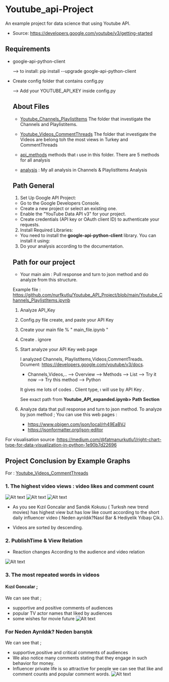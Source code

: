 # Youtube_api-Project

An example project for data science that using Youtube API.

- Source: https://developers.google.com/youtube/v3/getting-started

## Requirements

- google-api-python-client

    --> to install: pip install --upgrade google-api-python-client

- Create config folder that contains config.py

    --> Add your YOUTUBE_API_KEY inside config.py

    ## About Files
    - [Youtube_Channels_PlaylistItems](Youtube_Channels_PlaylistItems.ipynb)
    The folder that investigate the Channels and Playlistitems.

    - [Youtube_Videos_CommentThreads](Youtube_Videos_CommentThreads.ipynb)
    The folder that investigate the Videos are belong toh the most views in Turkey and CommentThreads

    - [api_methods](api_methods.py) methods that ı use in this folder. There are 5 methods for all analysis
    - [analysis](analysis.ipynb) : My all analysis in Channels & PlaylistItems Analysis

    ## Path General

    1. Set Up Google API Project:

    - Go to the Google Developers Console.
    - Create a new project or select an existing one.
    - Enable the "YouTube Data API v3" for your project.
    - Create credentials (API key or OAuth client ID) to authenticate your requests.

    2. Install Required Libraries:
    - You need to install the **google-api-python-client** library. You can install it using:

    3. Do your analysis according to the documentation.

    ## Path for our project

    - Your main aim : Pull response and turn to json method and do analyze from this structure.

    Example file : https://github.com/nurfkutlu/Youtube_API_Project/blob/main/Youtube_Channels_PlaylistItems.ipynb


    1) Analyze API_Key 
    2) Config.py file create, and paste your API Key
    3) Create your main file % " main_file.ipynb "
    4) Create . ignore
    5) Start analyze your API Key web page 
       
        I analyzed Channels, PlaylistItems,Videos,CommentTreads.
        Dcument:
        https://developers.google.com/youtube/v3/docs.
        - Channels,Videos,.. --> Overview --> Methods --> List --> Try it now --> Try this method --> Python 

        It gives me lots of codes . Client type, ı will use by API Key .

        See exact path from  **Youtube_API_expanded.ipynb> Path Section**
    6) Analyze data that pull response and turn to json method.
       To analyze by json method ;
       You can use this web pages :
       - https://www.objgen.com/json/local/rh49EaBVJ
       - https://jsonformatter.org/json-editor


For visualisation source :https://medium.com/@fatmanurkutlu1/right-chart-type-for-data-visualization-in-python-1e90b7d22696

## Project Conclusion by Example Graphs
For : [Youtube_Videos_CommentThreads](Youtube_Videos_CommentThreads.ipynb)

### 1. The highest video views : video likes and comment count 

![Alt text](image.png)
![Alt text](image-1.png)
![Alt text](image-2.png)

- As you see Kızıl Goncalar and Sandık Kokusu ( Turkısh new trend movies) has highest view but has low like count according to the short daily influencer video ( Neden ayrıldık?Nasıl Bar & Hediyelik Yılbaşı Çik.). 
* Videos are sorted by descending.

### 2. PublishTime & View Relation
- Reaction changes According to the audience and video relation

![Alt text](image-3.png)

### 3. The most repeated words in videos
#### Kızıl Goncalar  ;

We can see that ;
 - supportive and positive comments of audiences
 - popular TV actor names that liked by audiences
 - some wishes for movie future
![Alt text](image-4.png)

### For Neden Ayrıldık? Neden barıştık

We can see that ;
- supportive,positive and critical comments of audiences
- We also notice many comments stating that they engage in such behavior for money.
- Influencer private life is so attractive for people we can see that like and comment counts and popular comment words.
![Alt text](image-5.png)
